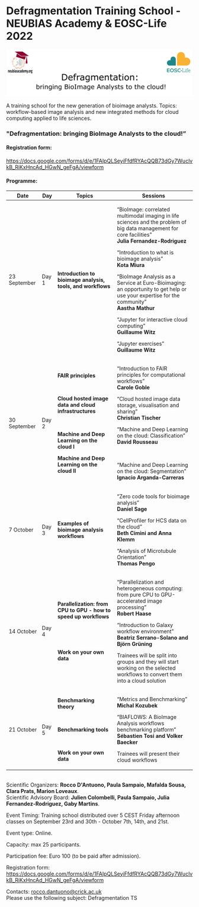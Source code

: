 # Defragmentation Training School - NEUBIAS Academy & EOSC-Life 2022

![](Defragmentation_TS_2022_banner.png)


A training school for the new generation of bioimage analysts. Topics: workflow-based image analysis and new integrated methods for cloud computing applied to life sciences.


### "Defragmentation: bringing BioImage Analysts to the cloud!”
#### Registration form:
https://docs.google.com/forms/d/e/1FAIpQLSeyiFfdfRYAcQQB73dGy7WuclvkB_RiKxHncAd_HGwN_geFgA/viewform
#### Programme:

|Date | Day | Topics | Sessions|
|-----|-----|--------|---------|
|23 September | Day 1 | <b>Introduction to bioimage analysis, tools, and workflows</b> |<p>“BioImage: correlated multimodal imaging in life sciences and the problem of big data management for core facilities” <br><b>Julia Fernandez-Rodriguez</b></p><p>“Introduction to what is bioimage analysis” <br><b>Kota Miura</b></p><p>“BioImage Analysis as a Service at Euro-Bioimaging: an opportunity to get help or use your expertise for the community” <br><b>Aastha Mathur</b></p> <p>“Jupyter for interactive cloud computing” <br><b>Guillaume Witz</b></p> <p>“Jupyter exercises” <br><b>Guillaume Witz</b></p>|
|30 September | Day 2 | <p><b>FAIR principles</b></p> <br><p><b>Cloud hosted image data and cloud infrastructures</b></p> <br> <p><b>Machine and Deep Learning on the cloud I</b></p> <p><b>Machine and Deep Learning on the cloud II</b></p>|<p>“Introduction to FAIR principles for computational workflows” <br><b>Carole Goble</b></p><p>“Cloud hosted image data storage, visualisation and sharing” <br><b>Christian Tischer</b></p><p>“Machine and Deep Learning on the cloud: Classification” <br><b>David Rousseau</b></p><br><p>“Machine and Deep Learning on the cloud: Segmentation” <br><b>Ignacio Arganda-Carreras</b></p>|
|7 October | Day 3 | <p><b>Examples of bioimage analysis workflows</b></p>|<p>“Zero code tools for bioimage analysis” <br><b>Daniel Sage</b></p><p>“CellProfiler for HCS data on the cloud” <br><b>Beth Cimini and Anna Klemm</b></p><p>“Analysis of Microtubule Orientation” <br><b>Thomas Pengo</b></p>|
|14 October | Day 4 | <p><b>Parallelization: from CPU to GPU - how to speed up workflows</b></p><br><br><br><p><b>Work on your own data</b></p>|<p>“Parallelization and heterogeneous computing: from pure CPU to GPU-accelerated image processing” <br><b>Robert Haase</b></p><p>“Introduction to Galaxy workflow environment” <br><b>Beatriz Serrano-Solano and Björn Grüning</b></p><p>Trainees will be split into groups and they will start working on the selected workflows to convert them into a cloud solution</p>|
|21 October | Day 5 | <p><b>Benchmarking theory</b></p><br><p><b>Benchmarking tools</b></p><br><p><b>Work on your own data</b></p>|<p>“Metrics and Benchmarking” <br><b>Michal Kozubek</b></p><p>“BIAFLOWS: A BioImage Analysis workflows benchmarking platform” <br><b>Sébastien Tosi and Volker Baecker</b></p><p>Trainees will present their cloud workflows</p>|

<br>
Scientific Organizers: <b>Rocco D'Antuono, Paula Sampaio, Mafalda Sousa, Clara Prats, Marion Loveaux</b>.
<br>
Scientific Advisory Board: <b>Julien Colombelli, Paula Sampaio, Julia Fernandez-Rodriguez, Gaby Martins</b>.

Event Timing:
Training school distributed over 5 CEST Friday afternoon classes on
September 23rd and 30th - October 7th, 14th, and 21st.

Event type: Online.

Capacity: max 25 participants.

Participation fee: Euro 100 (to be paid after admission).

Registration form:
https://docs.google.com/forms/d/e/1FAIpQLSeyiFfdfRYAcQQB73dGy7WuclvkB_RiKxHncAd_HGwN_geFgA/viewform

Contacts: rocco.dantuono@crick.ac.uk  
Please use the following subject: Defragmentation TS
